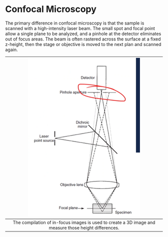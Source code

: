 # Confocal Microscopy

The primary difference in confocal microscopy is that the sample is scanned with a high-intensity laser beam.
The small spot and focal point allow a single plane to be analyzed, and a pinhole at the detector eliminates out of focus areas.
The beam is often rastered across the surface at a fixed z-height, then the stage or objective is moved to the next plan and scanned again.

| ![](../../../attachments/20220902t1308/schematic_of_light_paths_in_confocal_microscopy_220902_175426_EST.png) |
|:--:|
| The compilation of in-focus images is used to create a 3D image and measure those height differences. |